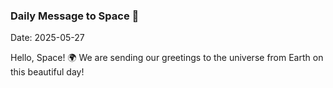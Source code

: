 ### Daily Message to Space 🌌
Date: 2025-05-27

Hello, Space! 🌍 We are sending our greetings to the universe from Earth on this beautiful day!
